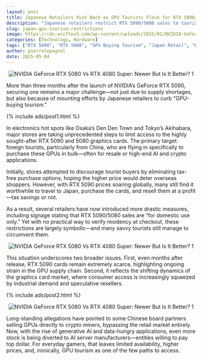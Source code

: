 ```yaml
---
layout: post
title: Japanese Retailers Push Back as GPU Tourists Flock for RTX 5090/5080 Cards
description: "Japanese retailers restrict RTX 5090/5080 sales to tourists as GPU-buying tourism surges amid global shortages and rising resale demand."
slug: japan-gpu-tourism-restrictions
image: https://cdn.wccftech.com/wp-content/uploads/2025/01/NVIDIA-GeForce-RTX-5090-1-728x410.png
categories: [Technology, Hardware]
tags: ["RTX 5090", "RTX 5080", "GPU Buying Tourism", "Japan Retail", "Electronics"]
author: pierrelepagnol
date: 2025-05-04
---
```


<div style="text-align: center;">
  <img src="https://cdn.wccftech.com/wp-content/uploads/2025/01/NVIDIA-GeForce-RTX-5090-1-728x410.png" alt="NVIDIA GeForce RTX 5080 Vs RTX 4080 Super: Newer But Is It Better? 1">
</div>

More than three months after the launch of NVIDIA’s GeForce RTX 5090, securing one remains a major challenge—not just due to supply shortages, but also because of mounting efforts by Japanese retailers to curb "GPU-buying tourism."

{% include ads/post1.html %}

In electronics hot spots like Osaka’s Den Den Town and Tokyo’s Akihabara, major stores are taking unprecedented steps to limit access to the highly sought-after RTX 5090 and 5080 graphics cards. The primary target: foreign tourists, particularly from China, who are flying in specifically to purchase these GPUs in bulk—often for resale or high-end AI and crypto applications.

Initially, stores attempted to discourage tourist buyers by eliminating tax-free purchase options, hoping the higher price would deter overseas shoppers. However, with RTX 5090 prices soaring globally, many still find it worthwhile to travel to Japan, purchase the cards, and resell them at a profit—tax savings or not.

As a result, several retailers have now introduced more drastic measures, including signage stating that RTX 5090/5080 sales are “for domestic use only.” Yet with no practical way to verify residency at checkout, these restrictions are largely symbolic—and many savvy tourists still manage to circumvent them.

<div style="text-align: center;">
  <img src="https://cdn.wccftech.com/wp-content/uploads/2025/04/S5b2d08b5-f2db-4083-a348-04ca132b3da9.jpg" alt="NVIDIA GeForce RTX 5080 Vs RTX 4080 Super: Newer But Is It Better? 1">
</div>

This situation underscores two broader issues. First, even months after release, RTX 5090 cards remain extremely scarce, highlighting ongoing strain in the GPU supply chain. Second, it reflects the shifting dynamics of the graphics card market, where consumer access is increasingly squeezed by industrial demand and speculative resellers.

{% include ads/post2.html %}

<div style="text-align: center;">
  <img src="https://cdn.wccftech.com/wp-content/uploads/2025/04/S61a565c1-34e1-411e-9d44-42f8643b29e8.translated.jpg" alt="NVIDIA GeForce RTX 5080 Vs RTX 4080 Super: Newer But Is It Better? 1">
</div>

Long-standing allegations have pointed to some Chinese board partners selling GPUs directly to crypto miners, bypassing the retail market entirely. Now, with the rise of generative AI and data-hungry applications, even more stock is being diverted to AI server manufacturers—entities willing to pay top dollar. For everyday gamers, that leaves limited availability, higher prices, and, ironically, GPU tourism as one of the few paths to access.
